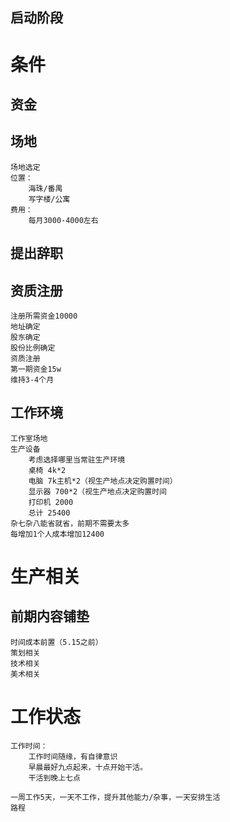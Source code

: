 启动阶段
---

# 条件
## 资金
## 场地
    场地选定
    位置：
        海珠/番禺
        写字楼/公寓
    费用：
        每月3000-4000左右

## 提出辞职

## 资质注册
    注册所需资金10000
    地址确定
    股东确定
    股份比例确定
    资质注册
    第一期资金15w
    维持3-4个月
    
## 工作环境
    工作室场地
    生产设备
        考虑选择哪里当常驻生产环境
        桌椅 4k*2
        电脑 7k主机*2（视生产地点决定购置时间）
        显示器 700*2（视生产地点决定购置时间
        打印机 2000
        总计 25400
    杂七杂八能省就省，前期不需要太多
    每增加1个人成本增加12400

# 生产相关
## 前期内容铺垫
    时间成本前置（5.15之前）
    策划相关
    技术相关
    美术相关
    
# 工作状态
    工作时间：
        工作时间随缘，有自律意识
        早晨最好九点起来，十点开始干活。
        干活到晚上七点
        
    一周工作5天，一天不工作，提升其他能力/杂事，一天安排生活
    路程
    
